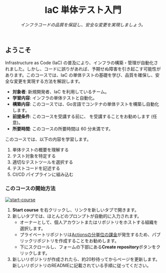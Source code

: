 <header>

<!--
<<< 作成者メモ: コースヘッダー >>>
1280×640 の画像、文頭大文字で書かれたコースタイトル、そして強調された簡潔な説明を含めてください。
リポジトリ設定で、テンプレートリポジトリを有効にし、1280×640 のソーシャル画像を追加し、ヘッドブランチを自動削除してください。
オープンソースライセンスを追加してください。GitHub は MIT ライセンスを使用しています。
-->

# IaC 単体テスト入門

_インフラコードの品質を保証し、安全な変更を実現しましょう。_

</header>

<!--
<<< 作成者メモ: コース開始 >>>
開始ボタン、Actions の所要時間に関するメモ、そして受講者にこのコースを受講するべき理由を伝えてください。
-->

## ようこそ

Infrastructure as Code (IaC) の普及により、インフラの構築・管理が自動化されました。しかし、コードに誤りがあれば、予期せぬ障害を引き起こす可能性があります。このコースでは、IaC の単体テストの基礎を学び、品質を確保し、安全な変更を実現する方法を解説します。

- **対象者**: 新規開発者、IaC を利用しているチーム。
- **学習内容**: インフラの単体テストと自動化。
- **構築内容**: このコースでは、Go言語でコンテナの単体テストを構築し自動化します。
- **前提条件**: このコースを受講する前に、[]() を受講することをお勧めします (任意)。
- **所要時間**: このコースの所要時間は 60 分未満です。

このコースでは、以下の内容を学習します。

1.  単体テストの概要を理解する
2.  テスト対象を特定する
3.  適切なテストツールを選択する
4.  テストコードを記述する
5.  CI/CD パイプラインに組み込む

### このコースの開始方法

[![start-course](https://user-images.githubusercontent.com/1221423/235727646-4a590299-ffe5-480d-8cd5-8194ea184546.svg)](https://github.com/new?template_owner=kuboctopus&template_name=test-infrastructure-with-actions&owner=%40me&name=skills-test-infrastructure-with-actions&description=My+clone+repository&visibility=public)

1.  **Start course** を右クリックし、リンクを新しいタブで開きます。
2.  新しいタブでは、ほとんどのプロンプトが自動的に入力されます。
    *   オーナーとして、個人アカウントまたはリポジトリをホストする組織を選択します。
    *   プライベートリポジトリは[Actionsの分単位の課金](https://docs.github.com/en/billing/managing-billing-for-github-actions/about-billing-for-github-actions)が発生するため、パブリックリポジトリを作成することをお勧めします。
    *   下にスクロールし、フォームの下部にある**Create repository**ボタンをクリックします。
3.  新しいリポジトリが作成されたら、約20秒待ってからページを更新します。新しいリポジトリのREADMEに記載されている手順に従ってください。
